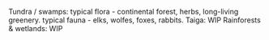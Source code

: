 Tundra / swamps:
	typical flora - continental forest, herbs, long-living greenery.
	typical fauna - elks, wolfes, foxes, rabbits.
Taiga: WIP
Rainforests & wetlands: WIP